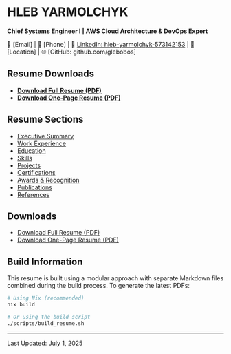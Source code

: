 # HLEB YARMOLCHYK
**Chief Systems Engineer I | AWS Cloud Architecture & DevOps Expert**

📧 [Email] | 📱 [Phone] | 🔗 [LinkedIn: hleb-yarmolchyk-573142153](https://www.linkedin.com/in/hleb-yarmolchyk-573142153) | 📍 [Location] | 🌐 [GitHub: github.com/glebobos]

## Resume Downloads

- [**Download Full Resume (PDF)**](full_resume.pdf)
- [**Download One-Page Resume (PDF)**](one_page_resume.pdf)

## Resume Sections

- [Executive Summary](./sections/summary.md)
- [Work Experience](./sections/experience.md)
- [Education](./sections/education.md)
- [Skills](./sections/skills.md)
- [Projects](./sections/projects.md)
- [Certifications](./sections/certifications.md)
- [Awards & Recognition](./sections/awards.md)
- [Publications](./sections/publications.md)
- [References](./sections/references.md)

## Downloads

- [Download Full Resume (PDF)](full_resume.pdf)
- [Download One-Page Resume (PDF)](one_page_resume.pdf)

## Build Information

This resume is built using a modular approach with separate Markdown files combined during the build process. To generate the latest PDFs:

```bash
# Using Nix (recommended)
nix build

# Or using the build script
./scripts/build_resume.sh
```

---

Last Updated: July 1, 2025
